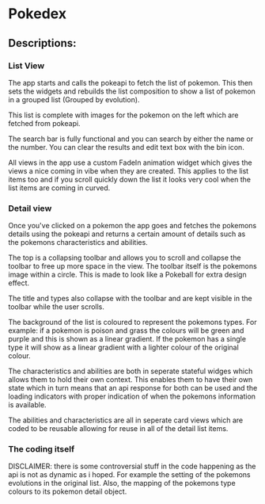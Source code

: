 # Pokedex
 
## Descriptions:

### List View

The app starts and calls the pokeapi to fetch the list of pokemon. This then sets the widgets and rebuilds the list composition to show a list of pokemon in a grouped list (Grouped by evolution).

This list is complete with images for the pokemon on the left which are fetched from pokeapi.

The search bar is fully functional and you can search by either the name or the number. You can clear the results and edit text box with the bin icon.

All views in the app use a custom FadeIn animation widget which gives the views a nice coming in vibe when they are created. This applies to the list items too and if you scroll quickly down the list it looks very cool when the list items are coming in curved.

### Detail view

Once you've clicked on a pokemon the app goes and fetches the pokemons details using the pokeapi and returns a certain amount of details such as the pokemons characteristics and abilities.

The top is a collapsing toolbar and allows you to scroll and collapse the toolbar to free up more space in the view. The toolbar itself is the pokemons image within a circle. This is made to look like a Pokeball for extra design effect.

The title and types also collapse with the toolbar and are kept visible in the toolbar while the user scrolls.

The background of the list is coloured to represent the pokemons types. For example: if a pokemon is poison and grass the colours will be green and purple and this is shown as a linear gradient. If the pokemon has a single type it will show as a linear gradient with a lighter colour of the original colour.

The characteristics and abilities are both in seperate stateful widges which allows them to hold their own context. This enables them to have their own state which in turn means that an api response for both can be used and the loading indicators with proper indication of when the pokemons information is available.

The abilities and characteristics are all in seperate card views which are coded to be reusable allowing for reuse in all of the detail list items.

### The coding itself

DISCLAIMER: there is some controversial stuff in the code happening as the api is not as dynamic as i hoped. For example the setting of the pokemons evolutions in the original list. Also, the mapping of the pokemons type colours to its pokemon detail object.
